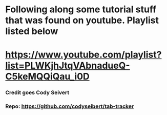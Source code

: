 # Following along some tutorial stuff that was found on youtube. Playlist listed below
# https://www.youtube.com/playlist?list=PLWKjhJtqVAbnadueQ-C5keMQQiQau_i0D

### Credit goes Cody Seivert
### Repo: https://github.com/codyseibert/tab-tracker
